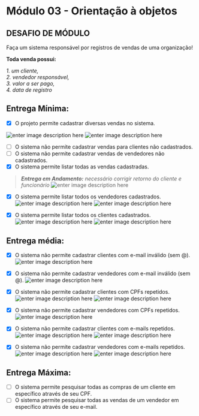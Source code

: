 # Módulo 03 - Orientação à objetos

## **DESAFIO DE MÓDULO**

Faça um sistema responsável por registros de vendas de uma organização!

**Toda venda possui:**

 *1. um cliente,   
 2. vendedor responsável,  
 3.  valor a ser pago,  
 4. data de registro*

## **Entrega Mínima:**

 - [x] O projeto permite cadastrar diversas vendas no sistema.

![enter image description here](https://i.ibb.co/py4BK4N/image.png)
![enter image description here](https://i.ibb.co/DCy4VHZ/image.png)
 
 - [ ] O sistema não permite cadastrar vendas para clientes não cadastrados.
 - [ ] O sistema não permite cadastrar vendas de vendedores não cadastrados.
 - [x] O sistema permite listar todas as vendas cadastradas.
 >***Entrega em Andamento:** necessário corrigir retorno do cliente e funcionário*
 ![enter image description here](https://i.ibb.co/5rGBz6p/image.png)
 - [x] O sistema permite listar todos os vendedores cadastrados.
 ![enter image description here](https://i.ibb.co/J5rwnjb/image.png)
 ![enter image description here](https://i.ibb.co/N95YGnV/vendedores-cadastrados.jpg)
 - [x] O sistema permite listar todos os clientes cadastrados.
 ![enter image description here](https://i.ibb.co/ccnLNmP/cadastro-cliente.jpg)
 ![enter image description here](https://i.ibb.co/kG3T7Kw/lista-clientes.jpg)
 
 

## **Entrega média:**

 - [x] O sistema não permite cadastrar clientes com e-mail inválido (sem @).
 ![enter image description here](https://i.ibb.co/syqqPtJ/email-Invalido-Cliente.jpg)
 - [x] O sistema não permite cadastrar vendedores com e-mail inválido (sem @).
 ![enter image description here](https://i.ibb.co/RP90sss/email-Invalido.jpg)
 - [x] O sistema não permite cadastrar clientes com CPFs repetidos.
 ![enter image description here](https://i.ibb.co/Cm6XD8P/cpf-Cadastrado-Clientejfif.jpg)
 ![enter image description here](https://i.ibb.co/frgWwkR/image.png)
 
 - [x] O sistema não permite cadastrar vendedores com CPFs repetidos.
  ![enter image description here](https://i.ibb.co/ysCHdXR/cpf-Cadastrado.jpg)
 - [x] O sistema não permite cadastrar clientes com e-mails repetidos.
 ![enter image description here](https://i.ibb.co/fQ8DthK/lista-Cliente.jpg)
 ![enter image description here](https://i.ibb.co/kGZGmJ9/image.png)
 - [x] O sistema não permite cadastrar vendedores com e-mails repetidos.
 ![enter image description here](https://i.ibb.co/J5rwnjb/image.png)
 ![enter image description here](https://i.ibb.co/vZX63TG/image.png)

## **Entrega Máxima:**

 - [ ] O sistema permite pesquisar todas as compras de um cliente em específico
através de seu CPF.
 - [ ] O sistema permite pesquisar todas as vendas de um vendedor em específico
através de seu e-mail.
